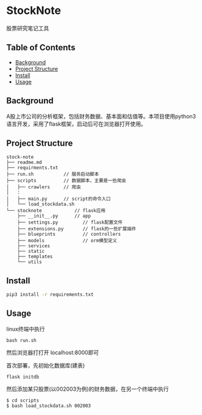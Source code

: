 # StockNote

股票研究笔记工具



## Table of Contents

  - [Background](#background)
  - [Project Structure](#project-structure)
  - [Install](#install)
  - [Usage](#usage)



## Background

A股上市公司的分析框架，包括财务数据、基本面和估值等。本项目使用python3语言开发，采用了flask框架，启动后可在浏览器打开使用。



## Project Structure

```
stock-note
├── readme.md
├── requirments.txt
├── run.sh           // 服务启动脚本
├── scripts          // 数据脚本，主要是一些爬虫
│   ├── crawlers     // 爬虫
│   :
│   ├── main.py      // script的命令入口
│   └── load_stockdata.sh
└── stocknote            // flask应用
    ├── __init__.py      // app
    ├── settings.py         // flask配置文件
    ├── extensions.py       // flask的一些扩展插件
    ├── blueprints          // controllers
    ├── models              // orm模型定义
    ├── services    
    ├── static
    ├── templates   
    └── utils

```



## Install

```bash
pip3 install -r requirements.txt
```



## Usage

linux终端中执行

```
bash run.sh
```

然后浏览器打打开 localhost:8000即可


首次部署，先初始化数据库(建表)

```
flask initdb
```

然后添加某只股票(以002003为例)的财务数据，在另一个终端中执行

```
$ cd scripts
$ bash load_stockdata.sh 002003
```
